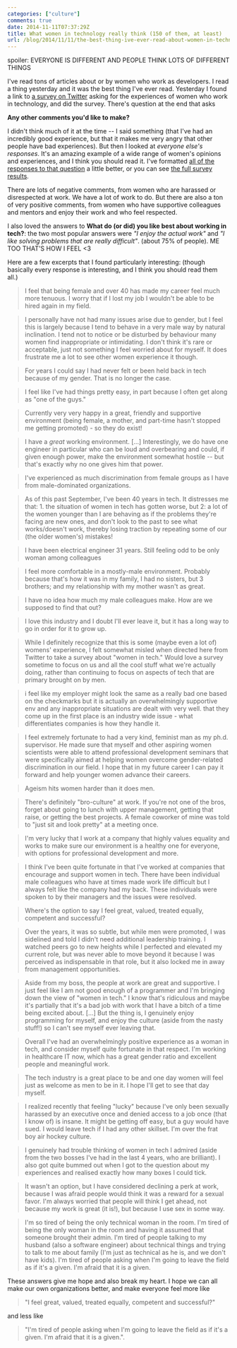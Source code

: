 ```yaml
---
categories: ["culture"]
comments: true
date: 2014-11-11T07:37:29Z
title: What women in technology really think (150 of them, at least)
url: /blog/2014/11/11/the-best-thing-ive-ever-read-about-women-in-technology/
---
```


spoiler: EVERYONE IS DIFFERENT AND PEOPLE THINK LOTS OF DIFFERENT
THINGS

I've read tons of articles about or by women who work as developers. I
read a thing yesterday and it was the best thing I've ever read.
Yesterday I found a link to [a survey on Twitter](http://t.co/mgWCfII0Kn)
asking for the experiences of women who work in technology, and did the
survey. There's question at the end that asks 

**Any other comments you'd like to make?**

I didn't think much of it at the time -- I said something (that I've had
an incredibly good experience, but that it makes me very angry that
other people have bad experiences). But then I looked at *everyone
else's responses*. It's an amazing example of a wide range of women's
opinions and experiences, and I think you should read it. I've formatted
[all of the responses to that question](https://gist.github.com/jvns/38c1c7572ce200a50227) a little
better, or you can see 
[the full survey results](https://docs.google.com/a/stripe.com/forms/d/1TGGWz-BxClDC2LEpfon4Aib3Ac0kmnRtjLFLvIrrJc8/viewanalytics?usp=form_confirm).

<!--more-->

There are lots of negative comments, from women who are harassed or
disrespected at work. We have a lot of work to do. But there are also a
ton of very positive comments, from women who have supportive colleagues
and mentors and enjoy their work and who feel respected.

I also loved the answers to **What do (or did) you like best about
working in tech?**: the two most popular answers were *"I enjoy the
actual work"* and *"I like solving problems that are really difficult"*.
(about 75% of people). ME TOO THAT'S HOW I FEEL <3

Here are a few excerpts that I found particularly interesting: (though
basically every response is interesting, and I think you should read
them all.)

> I feel that being female and over 40 has made my career feel much more
> tenuous. I worry that if I lost my job I wouldn't be able to be hired
> again in my field.

> I personally have not had many issues arise due to gender, but I feel
> this is largely because I tend to behave in a very male way by natural
> inclination. I tend not to notice or be disturbed by behaviour many
> women find inappropriate or intimidating. I don't think it's rare or
> acceptable, just not something I feel worried about for myself. It
> does frustrate me a lot to see other women experience it though.

> For years I could say I had never felt or been held back in tech
> because of my gender. That is no longer the case. 

> I feel like I've had things pretty easy, in part because I often get
> along as "one of the guys."

> Currently very very happy in a great, friendly and supportive
> environment (being female, a mother, and part-time hasn't stopped me
> getting promoted) - so they do exist!

>  I have a *great* working environment. [...] Interestingly, we do have
>  one engineer in particular who can be loud and overbearing and could,
>  if given enough power, make the environment somewhat hostile -- but
>  that's exactly why no one gives him that power. 

> I've experienced as much discrimination from female groups as I have
> from male-dominated organizations.

> As of this past September, I've been 40 years in tech. It distresses
> me that: 1. the situation of women in tech has gotten worse, but 2: a
> lot of the women younger than I are behaving as if the problems
> they're facing are new ones, and don't look to the past to see what
> works/doesn't work, thereby losing traction by repeating some of our
> (the older women's) mistakes!

> I have been electrical engineer 31 years. Still feeling odd to be only
> woman among colleagues

> I feel more comfortable in a mostly-male environment. Probably because
> that's how it was in my family, I had no sisters, but 3 brothers; and
> my relationship with my mother wasn't as great.

> I have no idea how much my male colleagues make. How are we supposed
> to find that out?

> I love this industry and I doubt I'll ever leave it, but it has a long
> way to go in order for it to grow up.

> While I definitely recognize that this is some (maybe even a lot of)
> womens' experience, I felt somewhat misled when directed here from
> Twitter to take a survey about "women in tech." Would love a survey
> sometime to focus on us and all the cool stuff what we're actually
> doing, rather than continuing to focus on aspects of tech that are
> primary brought on by men.

> i feel like my employer might look the same as a really bad one based
> on the checkmarks but it is actually an overwhelmingly supportive env
> and any inappropriate situations are dealt with very well. that they
> come up in the first place is an industry wide issue - what
> differentiates companies is how they handle it.

> I feel extremely fortunate to had a very kind, feminist man as my
> ph.d. supervisor. He made sure that myself and other aspiring women
> scientists were able to attend professional development seminars that
> were specifically aimed at helping women overcome gender-related
> discrimination in our field. I hope that in my future career I can pay
> it forward and help younger women advance their careers.

> Ageism hits women harder than it does men.

> There's definitely "bro-culture" at work. If you're not one of the
> bros, forget about going to lunch with upper management, getting that
> raise, or getting the best projects. A female coworker of mine was
> told to "just sit and look pretty" at a meeting once. 

> I'm very lucky that I work at a company that highly values equality
> and works to make sure our environment is a healthy one for everyone,
> with options for professional development and more. 

> I think I've been quite fortunate in that I've worked at companies
> that encourage and support women in tech. There have been individual
> male colleagues who have at times made work life difficult but I
> always felt like the company had my back. These individuals were
> spoken to by their managers and the issues were resolved.

> Where's the option to say I feel great, valued, treated equally,
> competent and successful?

> Over the years, it was so subtle, but while men were promoted, I was
> sidelined and told I didn't need additional leadership training. I
> watched peers go to new heights while I perfected and elevated my
> current role, but was never able to move beyond it because I was
> perceived as indispensable in that role, but it also locked me in away
> from management opportunities.

> Aside from my boss, the people at work are great and supportive. I
> just feel like I am not good enough of a programmer and I'm bringing
> down the view of "women in tech." I know that's ridiculous and maybe
> it's partially that it's a bad job with work that I have a bitch of a
> time being excited about. [...] But the thing is, I genuinely enjoy
> programming for myself, and enjoy the culture (aside from the nasty
> stuff!) so I can't see myself ever leaving that. 

> Overall I've had an overwhelmingly positive experience as a woman in
> tech, and consider myself quite fortunate in that respect. I'm working
> in healthcare IT now, which has a great gender ratio and excellent
> people and meaningful work.

> The tech industry is a great place to be and one day women will feel
> just as welcome as men to be in it. I hope I'll get to see that day
> myself.

> I realized recently that feeling "lucky" because I've only been
> sexually harassed by an executive once and denied access to a job once
> (that I know of) is insane. It might be getting off easy, but a guy
> would have sued. I would leave tech if I had any other skillset. I'm
> over the frat boy air hockey culture.

> I genuinely had trouble thinking of women in tech I admired (aside
> from the two bosses I've had in the last 4 years, who are brilliant).
> I also got quite bummed out when I got to the question about my
> experiences and realised exactly how many boxes I could tick.

> It wasn't an option, but I have considered declining a perk at work,
> because I was afraid people would think it was a reward for a sexual
> favor. I'm always worried that people will think I get ahead, not
> because my work is great (it is!), but because I use sex in some way. 

> I'm so tired of being the only technical woman in the room. I'm tired
> of being the only woman in the room and having it assumed that someone
> brought their admin. I'm tired of people talking to my husband (also a
> software engineer) about technical things and trying to talk to me
> about family (I'm just as technical as he is, and we don't have kids).
> I'm tired of people asking when I'm going to leave the field as if
> it's a given. I'm afraid that it is a given.

These answers give me hope and also break my heart. I hope we can all
make our own organizations better, and make everyone feel more like 

> "I feel great, valued, treated equally, competent and successful?" 

and less like 

> "I'm tired of people asking when I'm going to leave the field as if
> it's a given. I'm afraid that it is a given.".
